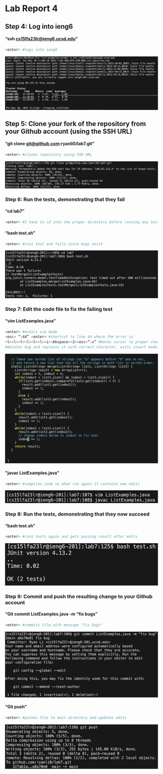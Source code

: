 # Lab Report 4

## Step 4: Log into ieng6
#### “ssh cs15lfa23lr@ieng6.ucsd.edu" 
```bash
<enter> #logs into ieng6
```
![Image](Lab4Screenshot1.png)

## Step 5: Clone your fork of the repository from your Github account (using the SSH URL)
#### “git clone git@github.com:ryanli0/lab7.git”
```bash
<enter> #clones repository using SSH URL
```
![Image](Lab4Screenshot2.png)
### Step 6: Run the tests, demonstrating that they fail
#### “cd lab7” 
```bash
<enter> #I have to cd into the proper directory before running any tests
```
#### “bash test.sh” 
```bash
<enter> #runs test and fails since bugs exist
```
![Image](Lab4Screenshot3.png)
### Step 7: Edit the code file to fix the failing test
#### “vim ListExamples.java” 
```bash
<enter> #enters vim mode
<esc> “:44” <enter> #shortcut to line 44 where the error is
<l><l><l><l><l><l><i><bkspace><2><esc>”:x” #moves cursor to proper character, enables insert mode,
#deletes bug and replaces it with correct character, exits insert mode, saves and exits with ":x"
```
![Image](Lab4Screenshot8.png)
#### "javac ListExamples.java"
```bash
<enter> #compiles code so when run again it contains new edits
```
![Image](Lab4Screenshot4.png)
### Step 8: Run the tests, demonstrating that they now succeed
#### “bash test.sh” 
```bash
<enter> #runs tests again and gets passing result after edits
```
![Image](Lab4Screenshot7.png)
### Step 9: Commit and push the resulting change to your Github account
#### “Git commit ListExamples.java -m “fix bugs” 
```bash
<enter> #commits file with message "fix bugs"
```
![Image](Lab4Screenshot5.png)
#### “Git push”
```bash
<enter> #pushes file to main directory and updates edits
```
![Image](Lab4Screenshot6.png)

